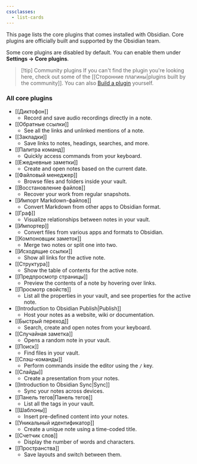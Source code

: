 ```yaml
---
cssclasses:
  - list-cards
---
```

This page lists the core plugins that comes installed with Obsidian. Core plugins are officially built and supported by the Obsidian team. 

Some core plugins are disabled by default. You can enable them under **Settings → Core plugins**.

> [!tip] Community plugins
> If you can't find the plugin you're looking here, check out some of the [[Сторонние плагины|plugins built by the community]]. You can also [Build a plugin](https://docs.obsidian.md/Plugins/Getting+started/Build+a+plugin) yourself.

### All core plugins

- [[Диктофон]]
	- Record and save audio recordings directly in a note.
- [[Обратные ссылки]]
	- See all the links and unlinked mentions of a note.
- [[Закладки]]
	- Save links to notes, headings, searches, and more.
- [[Палитра команд]]
	- Quickly access commands from your keyboard.
- [[Ежедневные заметки]]
	- Create and open notes based on the current date.
- [[Файловый менеджер]]
	- Browse files and folders inside your vault.
- [[Восстановление файлов]]
	-  Recover your work from regular snapshots.
- [[Импорт Markdown-файлов]]
	- Convert Markdown from other apps to Obsidian format.
- [[Граф]]
	- Visualize relationships between notes in your vault.
- [[Импортер]]
	- Convert files from various apps and formats to Obsidian.
- [[Компоновщик заметок]]
	- Merge two notes or split one into two.
- [[Исходящие ссылки]]
	- Show all links for the active note.
- [[Структура]]
	- Show the table of contents for the active note.
- [[Предпросмотр страницы]]
	- Preview the contents of a note by hovering over links.
- [[Просмотр свойств]]
	- List all the properties in your vault, and see properties for the active note.
- [[Introduction to Obsidian Publish|Publish]]
	- Host your notes as a website, wiki or documentation.
- [[Быстрый переход]]
	- Search, create and open notes from your keyboard.
- [[Случайная заметка]]
	- Opens a random note in your vault.
- [[Поиск]]
	- Find files in your vault.
- [[Слэш-команды]]
	- Perform commands inside the editor using the `/` key.
- [[Слайды]]
	- Create a presentation from your notes.
- [[Introduction to Obsidian Sync|Sync]]
	- Sync your notes across devices.
- [[Панель тегов|Панель тегов]]
	- List all the tags in your vault.
- [[Шаблоны]]
	- Insert pre-defined content into your notes.
- [[Уникальный идентификатор]]
	- Create a unique note using a time-coded title.
- [[Счетчик слов]]
	- Display the number of words and characters.
- [[Пространства]]
	- Save layouts and switch between them.
